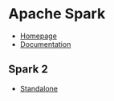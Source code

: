 # Apache Spark

- [Homepage](https://spark.apache.org/)
- [Documentation](https://spark.apache.org/docs/latest/)

## Spark 2

- [Standalone](docs/001.standalone.md)
